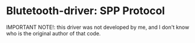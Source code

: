 # Blutetooth-driver: SPP Protocol
IMPORTANT NOTE!: this driver was not developed by me, and I don't know who is the original author of that code.
